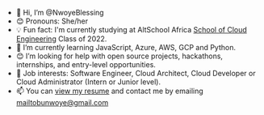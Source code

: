 - 👋 Hi, I’m @NwoyeBlessing
- 😊 Pronouns: She/her
- 💡 Fun fact: I'm currently studying at AltSchool Africa [School of Cloud Engineering](https://altschoolafrica.com/schools/engineering) Class of 2022.
- 🌱 I’m currently learning JavaScript, Azure, AWS, GCP and Python.
- 😊 I’m looking for help with open source projects, hackathons, internships, and entry-level opportunities.
- 💼 Job interests: Software Engineer, Cloud Architect, Cloud Developer or Cloud Administrator (Intern or Junior level).
- 📫 You can [view my resume](https://github.com/BlessingNwoye/altschool-profile-template#) and contact me by emailing mailtobunwoye@gmail.com

<!---
NwoyeBlessing/NwoyeBlessing is a ✨ special ✨ repository because its `README.md` (this file) appears on your GitHub profile.
You can click the Preview link to take a look at your changes.
--->

